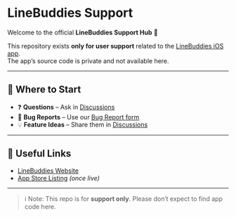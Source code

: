 # LineBuddies Support

Welcome to the official **LineBuddies Support Hub** 👋

This repository exists **only for user support** related to the [LineBuddies iOS app](https://linebuddies.app).  
The app’s source code is private and not available here.

---

## 📌 Where to Start

- ❓ **Questions** – Ask in [Discussions](../../discussions)
- 🐛 **Bug Reports** – Use our [Bug Report form](../../issues/new?template=bug_report.yml)
- 💡 **Feature Ideas** – Share them in [Discussions](../../discussions/categories/feature-requests)

---

## 🔗 Useful Links
- [LineBuddies Website](https://linebuddies.app)
- [App Store Listing](#) *(once live)*

---

> ℹ️ Note: This repo is for **support only**. Please don’t expect to find app code here.

